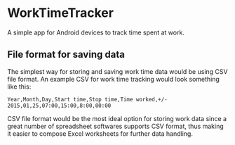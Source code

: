 # WorkTimeTracker
A simple app for Android devices to track time spent at work.

## File format for saving data
The simplest way for storing and saving work time data would be using CSV file format. An example CSV for
work time tracking would look something like this:

	Year,Month,Day,Start time,Stop time,Time worked,+/-
	2015,01,25,07:00,15:00,8:00,00:00
	
CSV file format would be the most ideal option for storing work data since a great number of spreadsheet softwares
supports CSV format, thus making it easier to compose Excel worksheets for further data handling.
